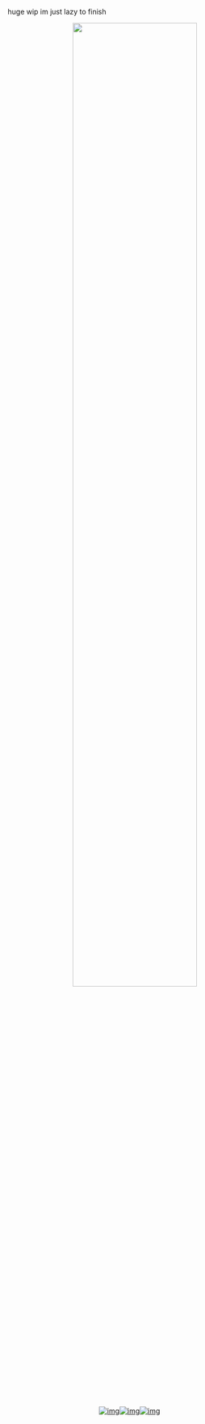huge wip im just lazy to finish



<p align="center" width="100%">
    <img width="70%" src="https://files.catbox.moe/6q8jzw.png">
</p>

<div id="header" align="center">

[![img](https://files.catbox.moe/j93pil.png)‎](https://rentry.co/H4NN1BALLECTER/)[![img](https://files.catbox.moe/uxm4vw.png)‎](https://spacedogs.atabook.org/)[![img](https://files.catbox.moe/352nwh.png)‎](https://pronouns.cc/@hanniballecter/)⠀⠀
  
